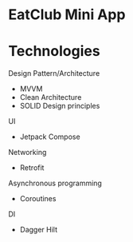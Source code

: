 # EatClub Mini App

# Technologies
Design Pattern/Architecture
- MVVM
- Clean Architecture
- SOLID Design principles

UI
- Jetpack Compose

Networking
- Retrofit

Asynchronous programming
- Coroutines

DI
- Dagger Hilt
